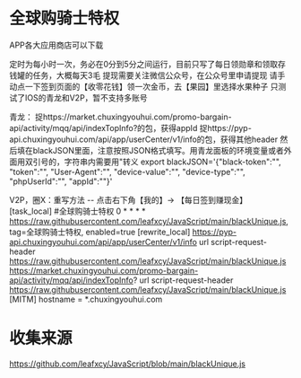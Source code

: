 # 全球购骑士特权
APP各大应用商店可以下载

定时为每小时一次，务必在0分到5分之间运行，目前只写了每日领勋章和领取存钱罐的任务，大概每天3毛
提现需要关注微信公众号，在公众号里申请提现
请手动点一下签到页面的【收零花钱】领一次金币，去【果园】里选择水果种子
只测试了IOS的青龙和V2P，暂不支持多账号

青龙：
捉https://market.chuxingyouhui.com/promo-bargain-api/activity/mqq/api/indexTopInfo?的包，获得appId
捉https://pyp-api.chuxingyouhui.com/api/app/userCenter/v1/info的包，获得其他header
然后填在blackJSON里面，注意按照JSON格式填写。用青龙面板的环境变量或者外面用双引号的，字符串内需要用\"转义
export blackJSON='{"black-token":"", "token":"", "User-Agent":"", "device-value":"", "device-type":"", "phpUserId":"", "appId":""}'

V2P，圈X：重写方法 -- 点击右下角【我的】-> 【每日签到赚现金】
[task_local]
#全球购骑士特权
0 * * * * https://raw.githubusercontent.com/leafxcy/JavaScript/main/blackUnique.js, tag=全球购骑士特权, enabled=true
[rewrite_local]
https://pyp-api.chuxingyouhui.com/api/app/userCenter/v1/info url script-request-header https://raw.githubusercontent.com/leafxcy/JavaScript/main/blackUnique.js
https://market.chuxingyouhui.com/promo-bargain-api/activity/mqq/api/indexTopInfo? url script-request-header https://raw.githubusercontent.com/leafxcy/JavaScript/main/blackUnique.js
[MITM]
hostname = *.chuxingyouhui.com

# 收集来源
https://github.com/leafxcy/JavaScript/blob/main/blackUnique.js
